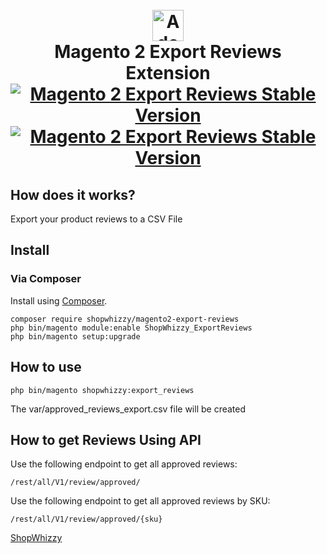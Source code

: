 <h1 align="center">
  <br>
	<img alt="Adobe logo" height="50px" src="https://www.adobe.com/content/dam/cc/icons/Adobe_Corporate_Horizontal_Red_HEX.svg"/>
  <br>
  Magento 2 Export Reviews Extension
  <br>
  <a href="https://packagist.org/packages/shopwhizzy/magento2-export-reviews"><img src="https://img.shields.io/packagist/v/shopwhizzy/magento2-export-reviews.svg" alt="Magento 2 Export Reviews Stable Version"/></a>
  <a href="https://packagist.org/packages/shopwhizzy/magento2-export-reviews"><img src="https://img.shields.io/packagist/dt/shopwhizzy/magento2-export-reviews.svg" alt="Magento 2 Export Reviews Stable Version"/></a>
</h1>


## How does it works?

Export your product reviews to a CSV File

## Install

### Via Composer

Install using [Composer](https://getcomposer.org).

```
composer require shopwhizzy/magento2-export-reviews
php bin/magento module:enable ShopWhizzy_ExportReviews
php bin/magento setup:upgrade
```

## How to use

```
php bin/magento shopwhizzy:export_reviews
```
The var/approved_reviews_export.csv file will be created

## How to get Reviews Using API

Use the following endpoint to get all approved reviews:
```
/rest/all/V1/review/approved/
```

Use the following endpoint to get all approved reviews by SKU:
```
/rest/all/V1/review/approved/{sku}
```

[ShopWhizzy](https://shopwhizzy.com)
